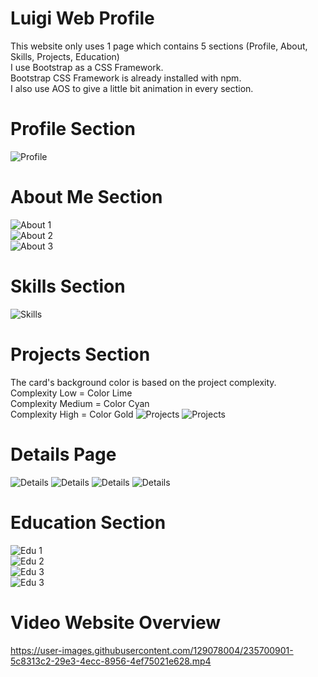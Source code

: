 # Luigi Web Profile
This website only uses 1 page which contains 5 sections (Profile, About, Skills, Projects, Education)\
I use Bootstrap as a CSS Framework.\
Bootstrap CSS Framework is already installed with npm.\
I also use AOS to give a little bit animation in every section.

# Profile Section
![Profile](https://github.com/StefanusLuigiMarcellino/myprofile/blob/main/public/img/profilesection.png?raw=true)

# About Me Section
![About 1](https://github.com/StefanusLuigiMarcellino/myprofile/blob/main/public/img/aboutsection1.png?raw=true)\
![About 2](https://github.com/StefanusLuigiMarcellino/myprofile/blob/main/public/img/aboutsection2.png?raw=true)\
![About 3](https://github.com/StefanusLuigiMarcellino/myprofile/blob/main/public/img/aboutsection3.png?raw=true)

# Skills Section
![Skills](https://github.com/StefanusLuigiMarcellino/myprofile/blob/main/public/img/skillssection.png?raw=true)

# Projects Section
The card's background color is based on the project complexity.\
Complexity Low = Color Lime\
Complexity Medium = Color Cyan\
Complexity High = Color Gold
![Projects](https://github.com/StefanusLuigiMarcellino/myprofile/blob/main/public/img/projectssection1.png?raw=true)
![Projects](https://github.com/StefanusLuigiMarcellino/myprofile/blob/main/public/img/projectssection2.png?raw=true)

# Details Page
![Details](https://github.com/StefanusLuigiMarcellino/myprofile/blob/main/public/img/detail1.png?raw=true)
![Details](https://github.com/StefanusLuigiMarcellino/myprofile/blob/main/public/img/detail2.png?raw=true)
![Details](https://github.com/StefanusLuigiMarcellino/myprofile/blob/main/public/img/detail3.png?raw=true)
![Details](https://github.com/StefanusLuigiMarcellino/myprofile/blob/main/public/img/detail4.png?raw=true)

# Education Section
![Edu 1](https://github.com/StefanusLuigiMarcellino/myprofile/blob/main/public/img/edusection1.png?raw=true)\
![Edu 2](https://github.com/StefanusLuigiMarcellino/myprofile/blob/main/public/img/edusection2.png?raw=true)\
![Edu 3](https://github.com/StefanusLuigiMarcellino/myprofile/blob/main/public/img/edusection3.png?raw=true)\
![Edu 3](https://github.com/StefanusLuigiMarcellino/myprofile/blob/main/public/img/edusection4.png?raw=true)

# Video Website Overview

https://user-images.githubusercontent.com/129078004/235700901-5c8313c2-29e3-4ecc-8956-4ef75021e628.mp4


